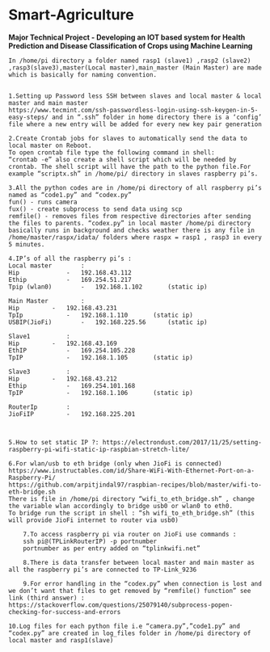 # Smart-Agriculture
**Major Technical Project - Developing an IOT based system for Health Prediction and Disease Classification of Crops using Machine Learning** <br/>

	In /home/pi directory a folder named rasp1 (slave1) ,rasp2 (slave2) ,rasp3(slave3),master(Local master),main_master (Main Master) are made which is basically for naming convention. 


	1.Setting up Password less SSH between slaves and local master & local master and main master 
	https://www.tecmint.com/ssh-passwordless-login-using-ssh-keygen-in-5-easy-steps/ and in “.ssh” folder in home directory there is a ‘config’ file where a new entry will be added for every new key pair generation

	2.Create Crontab jobs for slaves to automatically send the data to local master on Reboot.
	To open crontab file type the following command in shell:
	“crontab -e” also create a shell script which will be needed by crontab. The shell script will have the path to the python file.For example “scriptx.sh” in /home/pi/ directory in slaves raspberry pi’s.

	3.All the python codes are in /home/pi directory of all raspberry pi’s named as “code1.py” and “codex.py” 
	fun() - runs camera 
	fux() - create subprocess to send data using scp 
	remfile() - removes files from respective directories after sending the files to parents. “codex.py” in local master /home/pi directory basically runs in background and checks weather there is any file in /home/master/raspx/idata/ folders where raspx = rasp1 , rasp3 in every 5 minutes. 
	
	4.IP’s of all the raspberry pi’s :
	Local master 		:
	Hip 			- 	192.168.43.112 
	Ethip 			-	169.254.51.217
	Tpip (wlan0)  		-	192.168.1.102		(static ip)

	Main Master 		:
	Hip			-	192.168.43.231
	TpIp			-	192.168.1.110		(static ip)   
	USBIP(JioFi)		-	192.168.225.56		(static ip)

	Slave1			:
	Hip			-	192.168.43.169
	EthIP			-	169.254.105.228
	TpIP			-	192.168.1.105		(static ip)

	Slave3			:
	Hip			-	192.168.43.212
	Ethip			-	169.254.101.168
	TpIP			-	192.168.1.106		(static ip)
	
	RouterIp		:
	JioFiIP			- 	192.168.225.201
				


	5.How to set static IP ?: https://electrondust.com/2017/11/25/setting-raspberry-pi-wifi-static-ip-raspbian-stretch-lite/ 
     
	6.For wlan/usb to eth bridge (only when JioFi is connected)
	https://www.instructables.com/id/Share-WiFi-With-Ethernet-Port-on-a-Raspberry-Pi/  
	https://github.com/arpitjindal97/raspbian-recipes/blob/master/wifi-to-eth-bridge.sh 
	There is file in /home/pi directory “wifi_to_eth_bridge.sh” , change the variable wlan accordingly to bridge usb0 or wlan0 to eth0.
	To bridge run the script in shell : “sh wifi_to_eth_bridge.sh” (this will provide JioFi internet to router via usb0)   

    	7.To access raspberry pi via router on JioFi use commands : 
    	ssh pi@(TPLinkRouterIP) -p portnumber 
		portnumber as per entry added on “tplinkwifi.net”

    	8.There is data transfer between local master and main master as all the raspberry pi’s are connected to TP-Link_9236

    	9.For error handling in the “codex.py” when connection is lost and we don’t want that files to get removed by “remfile() function” see link (third answer) :
	https://stackoverflow.com/questions/25079140/subprocess-popen-checking-for-success-and-errors

	10.Log files for each python file i.e “camera.py”,”code1.py” and “codex.py” are created in log_files folder in /home/pi directory of local master and rasp1(slave)
